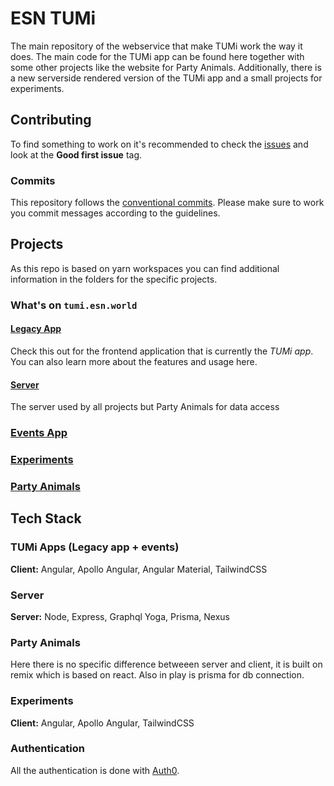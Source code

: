 # ESN TUMi

The main repository of the webservice that make TUMi work the way it does.
The main code for the TUMi app can be found here together with some other projects like the website for Party Animals.
Additionally, there is a new serverside rendered version of the TUMi app and a small projects for experiments.

## Contributing

To find something to work on it's recommended to check the [issues](https://github.com/heddendorp/tumi/issues) and look
at the **Good first issue** tag.

### Commits

This repository follows the [conventional commits](https://conventionalcommits.org/). Please make sure to work you commit
messages according to the guidelines.

## Projects

As this repo is based on yarn workspaces you can find additional information in the folders for the specific projects.

### What's on `tumi.esn.world`

#### [Legacy App](./legacy-app/README.md)

Check this out for the frontend application that is currently the _TUMi app_. You can also learn more about the features and usage here.

#### [Server](./server/README.md)

The server used by all projects but Party Animals for data access

### [Events App](./events)

### [Experiments](./experiments)

### [Party Animals](./party-animals)

## Tech Stack

### TUMi Apps (Legacy app + events)

**Client:** Angular, Apollo Angular, Angular Material, TailwindCSS

### Server

**Server:** Node, Express, Graphql Yoga, Prisma, Nexus

### Party Animals

Here there is no specific difference betweeen server and client,
it is built on remix which is based on react.
Also in play is prisma for db connection.

### Experiments

**Client:** Angular, Apollo Angular, TailwindCSS

### Authentication

All the authentication is done with [Auth0](https://auth0.com/docs).
